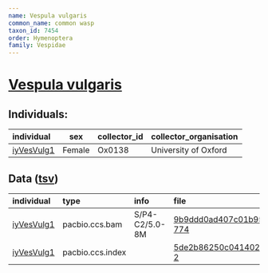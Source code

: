 ```yaml
---
name: Vespula vulgaris
common_name: common wasp
taxon_id: 7454
order: Hymenoptera
family: Vespidae
---
```


# [Vespula vulgaris](https://www.ebi.ac.uk/ena/data/taxonomy/v1/taxon/tax-id/7454)

## Individuals:

| individual | sex | collector_id | collector_organisation |
| :--------- | :-: | :----------- | :--------------------- |
| [iyVesVulg1](iyVesVulg1.md) | Female | Ox0138 | University of Oxford |

## Data ([tsv](Vespula_vulgaris_data.tsv))

| individual | type | info | file |
| :--------- | :--- | :--- | :--- |
| [iyVesVulg1](iyVesVulg1.md) | pacbio.ccs.bam | S/P4-C2/5.0-8M | [9b9ddd0ad407c01b95e268a5595ff833-774](https://darwin.cog.sanger.ac.uk/insects/Vespula_vulgaris/iyVesVulg1/genomic_data/pacbio/m64097_200129_173235.ccs.bam) |
| [iyVesVulg1](iyVesVulg1.md) | pacbio.ccs.index |  | [5de2b86250c041402bab812a209e6182-2](https://darwin.cog.sanger.ac.uk/insects/Vespula_vulgaris/iyVesVulg1/genomic_data/pacbio/m64097_200129_173235.ccs.bam.pbi) |
